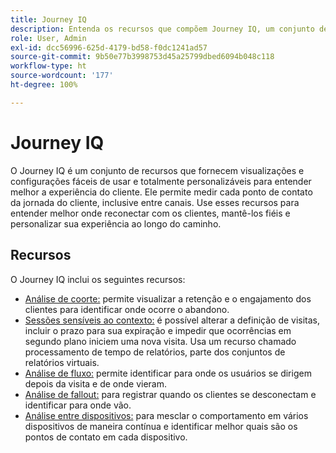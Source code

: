 ```yaml
---
title: Journey IQ
description: Entenda os recursos que compõem Journey IQ, um conjunto de recursos que fazem parte do Adobe Analytics.
role: User, Admin
exl-id: dcc56996-625d-4179-bd58-f0dc1241ad57
source-git-commit: 9b50e77b3998753d45a25799dbed6094b048c118
workflow-type: ht
source-wordcount: '177'
ht-degree: 100%

---
```


# Journey IQ

O Journey IQ é um conjunto de recursos que fornecem visualizações e configurações fáceis de usar e totalmente personalizáveis para entender melhor a experiência do cliente. Ele permite medir cada ponto de contato da jornada do cliente, inclusive entre canais. Use esses recursos para entender melhor onde reconectar com os clientes, mantê-los fiéis e personalizar sua experiência ao longo do caminho.

## Recursos

O Journey IQ inclui os seguintes recursos:

* [Análise de coorte:](visualizations/cohort-table/cohort-analysis.md) permite visualizar a retenção e o engajamento dos clientes para identificar onde ocorre o abandono.
* [Sessões sensíveis ao contexto:](../../components/vrs/vrs-report-time-processing.md) é possível alterar a definição de visitas, incluir o prazo para sua expiração e impedir que ocorrências em segundo plano iniciem uma nova visita. Usa um recurso chamado processamento de tempo de relatórios, parte dos conjuntos de relatórios virtuais.
* [Análise de fluxo:](visualizations/c-flow/flow.md) permite identificar para onde os usuários se dirigem depois da visita e de onde vieram.
* [Análise de fallout:](visualizations/fallout/fallout-flow.md) para registrar quando os clientes se desconectam e identificar para onde vão.
* [Análise entre dispositivos:](../../components/cda/overview.md) para mesclar o comportamento em vários dispositivos de maneira contínua e identificar melhor quais são os pontos de contato em cada dispositivo.
